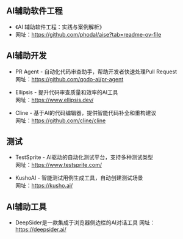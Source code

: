 ## AI辅助软件工程
- 《AI 辅助软件工程：实践与案例解析》
- 网址：https://github.com/phodal/aise?tab=readme-ov-file

## AI辅助开发
- PR Agent - 自动化代码审查助手，帮助开发者快速处理Pull Request  
网址：https://github.com/qodo-ai/pr-agent

- Ellipsis - 提升代码审查质量和效率的AI工具  
网址：https://www.ellipsis.dev/

- Cline - 基于AI的代码编辑器，提供智能代码补全和重构建议  
网址：https://github.com/cline/cline


## 测试
- TestSprite - AI驱动的自动化测试平台，支持多种测试类型  
网址：https://www.testsprite.com/

- KushoAI - 智能测试用例生成工具，自动创建测试场景  
网址：https://kusho.ai/


## AI辅助工具
- DeepSider是一款集成于浏览器侧边栏的AI对话工具
网址：https://deepsider.ai/
